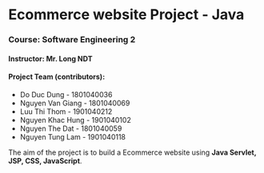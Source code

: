 <h1>Ecommerce website Project - Java</h1>
<h3>Course: Software Engineering 2</h3>
<h4>Instructor: Mr. Long NDT</h4>
<h4>Project Team (contributors): </h4>
<ul>
<li>Do Duc Dung - 1801040036</li>
<li>Nguyen Van Giang - 1801040069</li>
<li>Luu Thi Thom - 1901040212</li>
<li>Nguyen Khac Hung - 1901040102</li>
<li>Nguyen The Dat - 1801040059</li>
<li>Nguyen Tung Lam - 1901040118</li>
</ul>
<p>The aim of the project is to build a Ecommerce website using <strong>Java Servlet, JSP, CSS, JavaScript</strong>.</p>
